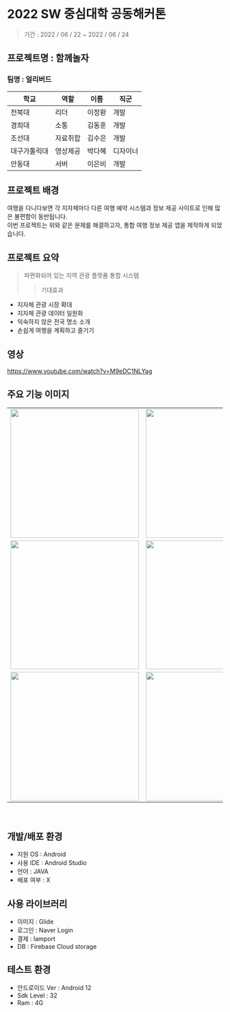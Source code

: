 # 2022 SW 중심대학 공동해커톤
> 기간 : 2022 / 06 / 22 ~ 2022 / 06 / 24

## 프로젝트명 : 함께놀자
### 팀명 : 얼리버드



|학교|역할|이름|직군|
|--|----------|------|---|
|전북대|리더|이정환|개발|
|경희대|소통|김동훈|개발|
|조선대|자료취합|김수은|개발|
|대구가톨릭대|영상제공|박다혜|디자이너|
|안동대|서버|이은비|개발|


## 프로젝트 배경
여행을 다니다보면 각 지자체마다 다른 여행 예약 시스템과 정보 제공 사이트로 인해 많은 불편함이 동반됩니다.<br>
이번 프로젝트는 위와 같은 문제를 해결하고자, 통합 여행 정보 제공 앱을 제작하게 되었습니다.

## 프로젝트 요약
>파편화되어 있는 지역 관광 플랫폼 통합 시스템
> > 기대효과
- 지자체 관광 시장 확대
- 지자체 관광 데이터 일원화
- 익숙하지 않은 전국 명소 소개
- 손쉽게 여행을 계획하고 즐기기


## 영상
https://www.youtube.com/watch?v=M9eDC1NLYag


## 주요 기능 이미지
<table align="center">
<tr>
<td><img src = "https://user-images.githubusercontent.com/93726941/176433569-c095cfca-7f98-4dfb-b3bd-2bc8dadc6f24.png" width = "300" hight = "400"/>
<td><img src = "https://user-images.githubusercontent.com/93726941/176442729-f65d9c1b-4644-4d11-b674-952aad33d9ff.png" width = "300" hight = "400"/>
<td><img src = "https://user-images.githubusercontent.com/93726941/176442925-0c338fae-9d2d-4759-abad-ef13c00d7171.png" width = "300" hight = "400"/>
<tr>
<tr>
    <td><img src = "https://user-images.githubusercontent.com/93726941/176446116-89501b16-0416-4cd3-b78f-43b37c00322f.png" width = "300" hight = "400"/>
    <td><img src = "https://user-images.githubusercontent.com/93726941/176446320-10d4c274-4226-4bf5-be72-af39ffb58dfa.png" width = "300" hight = "400"/>
    <td><img src = "https://user-images.githubusercontent.com/93726941/176446953-7410494b-1a87-411f-aaa6-a25d10a7c879.png" width = "300" hight = "400"/>
    
<tr>
  
<tr>
    <td><img src = "https://user-images.githubusercontent.com/93726941/176447302-c1be4f91-17b0-4d34-9e8f-cece2194199b.png" width = "300" hight = "400"/>
    <td><img src = "https://user-images.githubusercontent.com/93726941/176447333-eade9bf3-a97a-421a-9826-b1685bb43d8c.png" width = "300" hight = "400"/>
  
  <td><img src = "https://user-images.githubusercontent.com/93726941/176449152-334411bc-ba51-406c-b687-7c7d32bb8815.png" width = "300" hight = "400"/>
  
<tr>
</table>

<br>

## 개발/배포 환경
- 지원 OS : Android<br>
- 사용 IDE : Android Studio<br>
- 언어 : JAVA<br>
- 배포 여부 : X<br>

## 사용 라이브러리
- 이미지 : Glide<br>
- 로그인 : Naver Login<br>
- 결제 : Iamport<br>
- DB : Firebase Cloud storage<br>

## 테스트 환경
- 안드로이드 Ver : Android 12<br>
- Sdk Level : 32<br>
- Ram : 4G<br>
  
  
  
